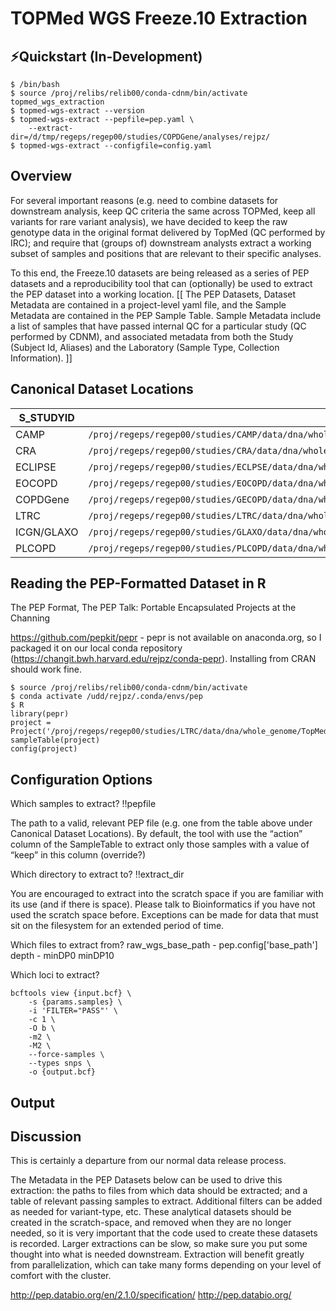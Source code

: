 # TOPMed WGS Freeze.10 Extraction

## ⚡Quickstart (In-Development)
```
$ /bin/bash
$ source /proj/relibs/relib00/conda-cdnm/bin/activate topmed_wgs_extraction
$ topmed-wgs-extract --version
$ topmed-wgs-extract --pepfile=pep.yaml \
    --extract-dir=/d/tmp/regeps/regep00/studies/COPDGene/analyses/rejpz/
$ topmed-wgs-extract --configfile=config.yaml
```

## Overview
For several important reasons (e.g. need to combine datasets for downstream analysis, keep QC criteria the same across TOPMed, keep all variants for rare variant analysis), we have decided to keep the raw genotype data in the original format delivered by TopMed (QC performed by IRC); and require that (groups of) downstream analysts extract a working subset of samples and positions that are relevant to their specific analyses.

To this end, the Freeze.10 datasets are being released as a series of PEP datasets and a reproducibility tool that can (optionally) be used to extract the PEP dataset into a working location. [[ The PEP Datasets, Dataset Metadata are contained in a project-level yaml file, and the Sample Metadata are contained in the PEP Sample Table. Sample Metadata include a list of samples that have passed internal QC for a particular study (QC performed by CDNM), and associated metadata from both the Study (Subject Id, Aliases) and the Laboratory (Sample Type, Collection Information). ]]

## Canonical Dataset Locations

| S_STUDYID | PATH |
|---          |----    |
| CAMP | `/proj/regeps/regep00/studies/CAMP/data/dna/whole_genome/TopMed/data/canonical/CAMP_freeze.10.pep.yaml` |
| CRA | `/proj/regeps/regep00/studies/CRA/data/dna/whole_genome/TopMed/data/canonical/CRA_freeze.10.pep.yaml` | 
| ECLIPSE | `/proj/regeps/regep00/studies/ECLPSE/data/dna/whole_genome/TopMed/data/canonical/ECLIPSE_freeze.10.pep.yaml` |
| EOCOPD | `/proj/regeps/regep00/studies/EOCOPD/data/dna/whole_genome/TopMed/data/canonical/EOCOPD_freeze.10.pep.yaml` |
| COPDGene | `/proj/regeps/regep00/studies/GECOPD/data/dna/whole_genome/TopMed/data/canonical/GECOPD_freeze.10.pep.yaml` |
| LTRC | `/proj/regeps/regep00/studies/LTRC/data/dna/whole_genome/TopMed/data/canonical/LTRC_freeze.10.pep.yaml` | 
| ICGN/GLAXO | `/proj/regeps/regep00/studies/GLAXO/data/dna/whole_genome/TopMed/data/canonical/GLAXO_freeze.10.pep.yaml` |
| PLCOPD | `/proj/regeps/regep00/studies/PLCOPD/data/dna/whole_genome/TopMed/data/canonical/PLCOPD_freeze.10.pep.yaml` | 

## Reading the PEP-Formatted Dataset in R
The PEP Format, The PEP Talk: Portable Encapsulated Projects at the Channing

https://github.com/pepkit/pepr - pepr is not available on anaconda.org, so I packaged it on our local conda repository (https://changit.bwh.harvard.edu/rejpz/conda-pepr). Installing from CRAN should work fine.

```$ /bin/bash
$ source /proj/relibs/relib00/conda-cdnm/bin/activate
$ conda activate /udd/rejpz/.conda/envs/pep
$ R
library(pepr)
project = Project('/proj/regeps/regep00/studies/LTRC/data/dna/whole_genome/TopMed/data/canonical/LTRC_freeze.10.pep.yaml')
sampleTable(project)
config(project)
```

## Configuration Options
Which samples to extract?
‼️pepfile

The path to a valid, relevant PEP file (e.g. one from the table above under Canonical Dataset Locations). By default, the tool with use the “action” column of the SampleTable to extract only those samples with a value of “keep” in this column (override?)

Which directory to extract to?
‼️extract_dir

You are encouraged to extract into the scratch space if you are familiar with its use (and if there is space). Please talk to Bioinformatics if you have not used the scratch space before. Exceptions can be made for data that must sit on the filesystem for an extended period of time.

Which files to extract from?
raw_wgs_base_path - pep.config['base_path']
depth - minDP0 minDP10

Which loci to extract?
```
bcftools view {input.bcf} \
    -s {params.samples} \
    -i 'FILTER="PASS"' \
    -c 1 \
    -O b \
    -m2 \
    -M2 \
    --force-samples \
    --types snps \
    -o {output.bcf}
```

## Output

## Discussion
This is certainly a departure from our normal data release process.

The Metadata in the PEP Datasets below can be used to drive this extraction: the paths to files from which data should be extracted; and a table of relevant passing samples to extract. Additional filters can be added as needed for variant-type, etc. These analytical datasets should be created in the scratch-space, and removed when they are no longer needed, so it is very important that the code used to create these datasets is recorded. Larger extractions can be slow, so make sure you put some thought into what is needed downstream. Extraction will benefit greatly from parallelization, which can take many forms depending on your level of comfort with the cluster.

http://pep.databio.org/en/2.1.0/specification/
http://pep.databio.org/

